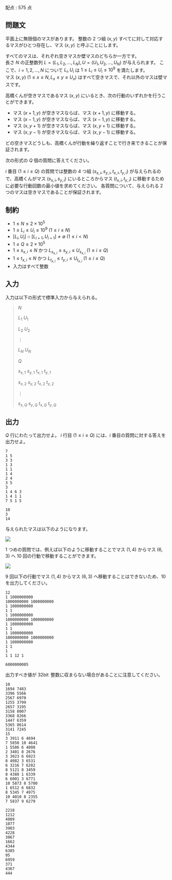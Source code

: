 配点 : $575$ 点

## 問題文

平面上に無限個のマスがあります。
整数の $2$ つ組 $(x,y)$ すべてに対して対応するマスがひとつ存在し、マス $(x,y)$ と呼ぶことにします。

すべてのマスは、それぞれ空きマスか壁マスのどちらか一方です。<br>
長さ $N$ の正整数列 $L=(L _ 1,L _ 2,\dotsc,L _ N),U=(U _ 1,U _ 2,\dotsc,U _ N)$ が与えられます。
ここで、$i=1,2,\ldots,N$ について $L _ i,U _ i$ は $1\leq L _ i\leq U _ i\leq10 ^ 9$ を満たします。<br>
マス $(x,y)\ (1\leq x\leq N,L _ x\leq y\leq U _ x)$ はすべて空きマスで、それ以外のマスは壁マスです。

高橋くんが空きマスであるマス $(x,y)$ にいるとき、次の行動のいずれかを行うことができます。

- マス $(x+1,y)$ が空きマスならば、マス $(x+1,y)$ に移動する。
- マス $(x-1,y)$ が空きマスならば、マス $(x-1,y)$ に移動する。
- マス $(x,y+1)$ が空きマスならば、マス $(x,y+1)$ に移動する。
- マス $(x,y-1)$ が空きマスならば、マス $(x,y-1)$ に移動する。

どの空きマスどうしも、高橋くんが行動を繰り返すことで行き来できることが保証されます。

次の形式の $Q$ 個の質問に答えてください。

$i$ 番目 $(1\leq i\leq Q)$ の質問では整数の $4$ つ組 $(s _ {x,i},s _ {y,i},t _ {x,i},t _ {y,i})$ が与えられるので、高橋くんがマス $(s _ {x,i},s _ {y,i})$ にいるところからマス $(t _ {x,i},t _ {y,i})$ に移動するために必要な行動回数の最小値を求めてください。
各質問について、与えられる $2$ つのマスは空きマスであることが保証されます。

## 制約

- $1\leq N\leq2\times10 ^ 5$
- $1\leq L _ i\leq U _ i\leq10 ^ 9\ (1\leq i\leq N)$
- $\lbrack L _ i,U _ i\rbrack\cap\lbrack L _ {i+1},U _ {i+1}\rbrack\neq\emptyset\ (1\leq i\lt N)$
- $1\leq Q\leq2\times10 ^ 5$
- $1\leq s _ {x,i}\leq N$ かつ $L _ {s _ {x,i}}\leq s _ {y,i}\leq U _ {s _ {x,i}}\ (1\leq i\leq Q)$
- $1\leq t _ {x,i}\leq N$ かつ $L _ {t _ {x,i}}\leq t _ {y,i}\leq U _ {t _ {x,i}}\ (1\leq i\leq Q)$
- 入力はすべて整数

## 入力

入力は以下の形式で標準入力から与えられる。

> $N$
> 
> $L _ 1$ $U _ 1$
> 
> $L _ 2$ $U _ 2$
> 
> $\vdots$
> 
> $L _ N$ $U _ N$
> 
> $Q$
> 
> $s _ {x,1}$ $s _ {y,1}$ $t _ {x,1}$ $t _ {y,1}$
> 
> $s _ {x,2}$ $s _ {y,2}$ $t _ {x,2}$ $t _ {y,2}$
> 
> $\vdots$
> 
> $s _ {x,Q}$ $s _ {y,Q}$ $t _ {x,Q}$ $t _ {y,Q}$

## 出力

$Q$ 行にわたって出力せよ。
$i$ 行目 $(1\leq i\leq Q)$ には、$i$ 番目の質問に対する答えを出力せよ。

```input1
7
1 5
3 3
1 3
1 1
1 4
2 4
3 5
3
1 4 6 3
1 4 1 1
7 5 1 5
```

```output1
10
3
14
```

与えられたマスは以下のようになります。

![](https://img.atcoder.jp/abc365/4d07a40c98eda33ee86b773e564681c7.png)

$1$ つめの質問では、例えば以下のように移動することでマス $(1,4)$ からマス $(6,3)$ へ $10$ 回の行動で移動することができます。

![](https://img.atcoder.jp/abc365/4e579f6b171a642891732ae6efcdd550.png)

$9$ 回以下の行動でマス $(1,4)$ からマス $(6,3)$ へ移動することはできないため、$10$ を出力してください。

```input2
12
1 1000000000
1000000000 1000000000
1 1000000000
1 1
1 1000000000
1000000000 1000000000
1 1000000000
1 1
1 1000000000
1000000000 1000000000
1 1000000000
1 1
1
1 1 12 1
```

```output2
6000000005
```

出力すべき値が $32\operatorname{bit}$ 整数に収まらない場合があることに注意してください。

```input3
10
1694 7483
3396 5566
2567 6970
1255 3799
2657 3195
3158 8007
3368 8266
1447 6359
5365 8614
3141 7245
15
3 3911 6 4694
7 5850 10 4641
1 5586 6 4808
2 3401 8 2676
3 3023 6 6923
8 4082 3 6531
6 3216 7 6282
8 5121 8 3459
8 4388 1 6339
6 6001 3 6771
10 5873 8 5780
1 6512 6 6832
8 5345 7 4975
10 4010 8 2355
7 5837 9 6279
```

```output3
2218
1212
4009
1077
3903
4228
3067
1662
4344
6385
95
6959
371
4367
444
```
